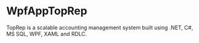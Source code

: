 # WpfAppTopRep
TopRep is a scalable accounting management system built using .NET, C#, MS SQL, WPF, XAML and RDLC.

